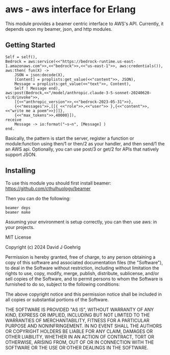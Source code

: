 aws - aws interface for Erlang
====================================

This module provides a beamer centric interface to AWS's API.  Currently,
it depends upon my beamer, json, and http modules.


Getting Started
---------------

	Self = self(),
	Bedrock = aws:service(<<"https://bedrock-runtime.us-east-1.amazonaws.com">>,<<"bedrock">>,<<"us-east-1">>, aws:credentials()),
	aws:then( fun(X) -> 
		JSON = json:decode(X),
		[Content] = proplists:get_value(<<"content">>, JSON),
		Message = proplists:get_value(<<"text">>, Content),
		Self ! Message end),
	aws:post(Bedrock,<<"/model/anthropic.claude-3-5-sonnet-20240620-v1:0/invoke">>,
		[{<<"anthropic_version">>,<<"bedrock-2023-05-31">>},
		{<<"messages">>,[[{ <<"role">>,<<"user">> },{<<"content">>,<<"write me a poem">>}]]},
		{<<"max_tokens">>,40000}]),
	receive
		Message -> io:format("~s~n", [Message] )
	end.
	

Basically, the pattern is start the server, register a function or module:function using
then/1 or then/2 as your handler, and then send/1 the an AWS api. Optionally,
you can use post/3 or get/2 for APIs that natively support JSON.

Installing
----------

To use this module you should first install beamer: https://github.com/cthulhuology/beamer

Then you can do the following:

	beamer deps
	beamer make

Assuming your environment is setup correctly, you can then use aws: in your projects.


MIT License

Copyright (c) 2024 David J Goehrig

Permission is hereby granted, free of charge, to any person obtaining a copy
of this software and associated documentation files (the "Software"), to deal
in the Software without restriction, including without limitation the rights
to use, copy, modify, merge, publish, distribute, sublicense, and/or sell
copies of the Software, and to permit persons to whom the Software is
furnished to do so, subject to the following conditions:

The above copyright notice and this permission notice shall be included in all
copies or substantial portions of the Software.

THE SOFTWARE IS PROVIDED "AS IS", WITHOUT WARRANTY OF ANY KIND, EXPRESS OR
IMPLIED, INCLUDING BUT NOT LIMITED TO THE WARRANTIES OF MERCHANTABILITY,
FITNESS FOR A PARTICULAR PURPOSE AND NONINFRINGEMENT. IN NO EVENT SHALL THE
AUTHORS OR COPYRIGHT HOLDERS BE LIABLE FOR ANY CLAIM, DAMAGES OR OTHER
LIABILITY, WHETHER IN AN ACTION OF CONTRACT, TORT OR OTHERWISE, ARISING FROM,
OUT OF OR IN CONNECTION WITH THE SOFTWARE OR THE USE OR OTHER DEALINGS IN THE
SOFTWARE.
